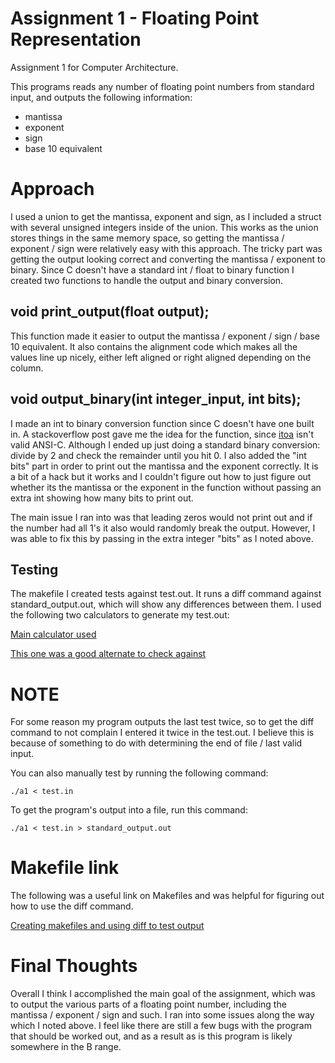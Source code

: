 Assignment 1 - Floating Point Representation
===========================

Assignment 1 for Computer Architecture.

This programs reads any number of floating point numbers from standard input, and outputs the following information:

* mantissa
* exponent
* sign
* base 10 equivalent

Approach
========
I used a union to get the mantissa, exponent and sign, as I included a struct with several unsigned integers inside of the union.
This works as the union stores things in the same memory space, so getting the mantissa / exponent / sign were relatively
easy with this approach. The tricky part was getting the output looking correct and converting the mantissa / exponent to
binary. Since C doesn't have a standard int / float to binary function I created two functions to handle the output and binary
conversion.

void print_output(float output);
------------------------------------------

This function made it easier to output the mantissa / exponent / sign / base 10 equivalent. It also contains the alignment
code which makes all the values line up nicely, either left aligned or right aligned depending on the column.

void output_binary(int integer_input, int bits);
--------------------------------------------------

I made an int to binary conversion function since C doesn't have one built in. A stackoverflow post gave me
the idea for the function, since [itoa](http://www.cplusplus.com/reference/cstdlib/itoa/) isn't valid ANSI-C. Although I ended up
just doing a standard binary conversion: divide by 2 and check the remainder until you hit 0. I also added the "int bits" part
in order to print out the mantissa and the exponent correctly. It is a bit of a hack but it works and I couldn't figure out how
to just figure out whether its the mantissa or the exponent in the function without passing an extra int showing how many
bits to print out.

The main issue I ran into was that leading zeros would not print out and if the number had all 1's it also
would randomly break the output. However, I was able to fix this by passing in the extra integer "bits" as I noted above.

Testing
-----------------
The makefile I created tests against test.out. It runs a diff command against standard_output.out, which will show any
differences between them. I used the following two calculators to generate my test.out:

[Main calculator used](http://www.h-schmidt.net/FloatConverter/IEEE754.html)

[This one was a good alternate to check against](http://babbage.cs.qc.edu/courses/cs341/IEEE-754.html)

# NOTE
For some reason my program outputs the last test twice, so to get the diff command to not complain I entered it twice
in the test.out. I believe this is because of something to do with determining the end of file / last valid input.

You can also manually test by running the following command:
```
./a1 < test.in
```

To get the program's output into a file, run this command:
```
./a1 < test.in > standard_output.out
```

# Makefile link
The following was a useful link on Makefiles and was helpful for figuring out how to use the diff command.

[Creating makefiles and using diff to test output](http://www.cs.toronto.edu/~penny/teaching/csc444-05f/maketutorial.html)


Final Thoughts
=========
Overall I think I accomplished the main goal of the assignment, which was to output the various parts of a floating point
number, including the mantissa / exponent / sign and such. I ran into some issues along the way which I noted above. I feel
like there are still a few bugs with the program that should be worked out, and as a result as is this program is likely
somewhere in the B range.